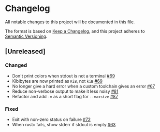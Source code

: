 # Changelog

All notable changes to this project will be documented in this file.

The format is based on [Keep a Changelog](https://keepachangelog.com/en/1.0.0/),
and this project adheres to [Semantic Versioning](https://semver.org/spec/v2.0.0.html).

## [Unreleased]

### Changed

- Don't print colors when stdout is not a terminal [#69](https://github.com/holmgr/cargo-sweep/pull/69)
- Kibibytes are now printed as `KiB`, not `kiB` [#69](https://github.com/holmgr/cargo-sweep/pull/69)
- No longer give a hard error when a custom toolchain gives an error [#67](https://github.com/holmgr/cargo-sweep/pull/67)
- Reduce non-verbose output to make it less noisy [#81](https://github.com/holmgr/cargo-sweep/pull/81)
- Refactor and add `-m` as a short flag for `--maxsize` [#87](https://github.com/holmgr/cargo-sweep/pull/87)

### Fixed

- Exit with non-zero status on failure [#72](https://github.com/holmgr/cargo-sweep/pull/72)
- When rustc fails, show stderr if stdout is empty [#63](https://github.com/holmgr/cargo-sweep/pull/63)
